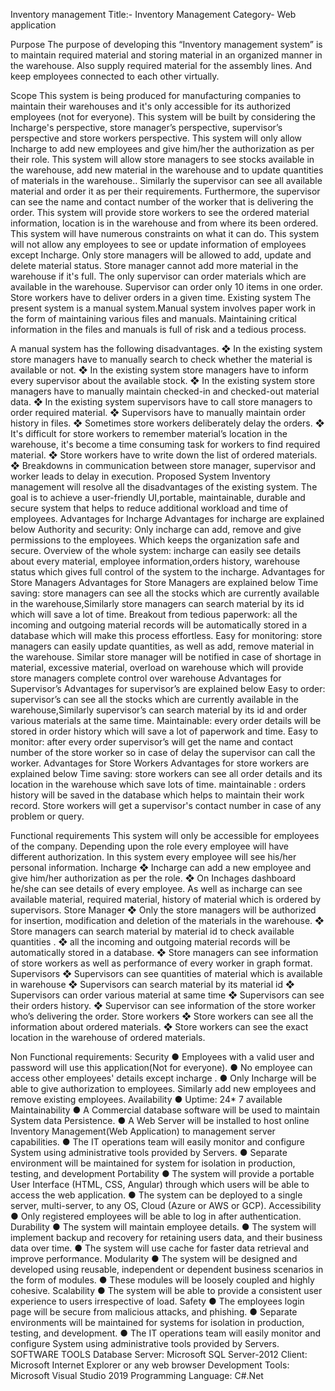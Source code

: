 Inventory management
Title:- Inventory Management
Category- Web application

Purpose
The purpose of developing this “Inventory management system” is to maintain
required material and storing material in an organized manner in the warehouse. Also
supply required material for the assembly lines. And keep employees connected to each
other virtually.

Scope
This system is being produced for manufacturing companies to maintain their
warehouses and it's only accessible for its authorized employees (not for everyone). This
system will be built by considering the Incharge's perspective, store manager’s
perspective, supervisor’s perspective and store workers perspective.
This system will only allow Incharge to add new employees and give him/her the
authorization as per their role. This system will allow store managers to see stocks
available in the warehouse, add new material in the warehouse and to update quantities
of materials in the warehouse.. Similarly the supervisor can see all available material
and order it as per their requirements. Furthermore, the supervisor can see the name
and contact number of the worker that is delivering the order. This system will provide
store workers to see the ordered material information, location is in the warehouse and
from where its been ordered.
This system will have numerous constraints on what it can do. This system will
not allow any employees to see or update information of employees except Incharge.
Only store managers will be allowed to add, update and delete material status. Store
manager cannot add more material in the warehouse if it's full. The only supervisor can
order materials which are available in the warehouse. Supervisor can order only 10
items in one order. Store workers have to deliver orders in a given time.
Existing system
The present system is a manual system.Manual system involves paper work in the
form of maintaining various files and manuals. Maintaining critical information in the
files and manuals is full of risk and a tedious process.

A manual system has the following disadvantages.
❖ In the existing system store managers have to manually search to check whether
the material is available or not.
❖ In the existing system store managers have to inform every supervisor about the
available stock.
❖ In the existing system store managers have to manually maintain checked-in and
checked-out material data.
❖ In the existing system supervisors have to call store managers to order required
material.
❖ Supervisors have to manually maintain order history in files.
❖ Sometimes store workers deliberately delay the orders.
❖ It's difficult for store workers to remember material’s location in the warehouse,
it's become a time consuming task for workers to find required material.
❖ Store workers have to write down the list of ordered materials.
❖ Breakdowns in communication between store manager, supervisor and worker
leads to delay in execution.
Proposed System
Inventory management will resolve all the disadvantages of the existing system.
The goal is to achieve a user-friendly UI,portable, maintainable, durable and secure
system that helps to reduce additional workload and time of employees.
Advantages for Incharge
Advantages for incharge are explained below
Authority and security: Only incharge can add, remove and give permissions to
the employees. Which keeps the organization safe and secure.
Overview of the whole system: incharge can easily see details about every
material, employee information,orders history, warehouse status which gives full
control of the system to the incharge.
Advantages for Store Managers
Advantages for Store Managers are explained below
Time saving: store managers can see all the stocks which are currently available
in the warehouse,Similarly store managers can search material by its id which will save a
lot of time.
Breakout from tedious paperwork: all the incoming and outgoing material
records will be automatically stored in a database which will make this process
effortless.
Easy for monitoring: store managers can easily update quantities, as well as add,
remove material in the warehouse. Similar store manager will be notified in case of
shortage in material, excessive material, overload on warehouse which will provide store
managers complete control over warehouse
Advantages for Supervisor’s
Advantages for supervisor’s are explained below
Easy to order: supervisor’s can see all the stocks which are currently available in
the warehouse,Similarly supervisor’s can search material by its id and order various
materials at the same time.
Maintainable: every order details will be stored in order history which will save a
lot of paperwork and time.
Easy to monitor: after every order supervisor’s will get the name and contact
number of the store worker so in case of delay the supervisor can call the worker.
Advantages for Store Workers
Advantages for store workers are explained below
Time saving: store workers can see all order details and its location in the
warehouse which save lots of time.
maintainable : orders history will be saved in the database which helps to
maintain their work record.
Store workers will get a supervisor's contact number in case of any problem or
query.

Functional requirements
This system will only be accessible for employees of the company. Depending upon the
role every employee will have different authorization. In this system every employee will
see his/her personal information.
Incharge
❖ Incharge can add a new employee and give him/her authorization as per the role.
❖ On Inchages dashboard he/she can see details of every employee. As well as
incharge can see available material, required material, history of material which
is ordered by supervisors.
Store Manager
❖ Only the store managers will be authorized for insertion, modification and
deletion of the materials in the warehouse.
❖ Store managers can search material by material id to check available quantities .
❖ all the incoming and outgoing material records will be automatically stored in a
database.
❖ Store managers can see information of store workers as well as performance of
every worker in graph format.
Supervisors
❖ Supervisors can see quantities of material which is available in warehouse
❖ Supervisors can search material by its material id
❖ Supervisors can order various material at same time
❖ Supervisors can see their orders history.
❖ Supervisor can see information of the store worker who’s delivering the order.
Store workers
❖ Store workers can see all the information about ordered materials.
❖ Store workers can see the exact location in the warehouse of ordered materials.

Non Functional requirements:
Security
● Employees with a valid user and password will use this application(Not for
everyone).
● No employee can access other employees' details except incharge .
● Only Incharge will be able to give authorization to employees. Similarly add new
employees and remove existing employees.
Availability
● Uptime: 24* 7 available
Maintainability
● A Commercial database software will be used to maintain System data
Persistence.
● A Web Server will be installed to host online Inventory Management(Web
Application) to management server capabilities.
● The IT operations team will easily monitor and configure System using
administrative tools provided by Servers.
● Separate environment will be maintained for system for isolation in production,
testing, and development
Portability
● The system will provide a portable User Interface (HTML, CSS, Angular) through
which users will be able to access the web application.
● The system can be deployed to a single server, multi-server, to any OS, Cloud
(Azure or AWS or GCP).
Accessibility
● Only registered employees will be able to log in after authentication.
Durability
● The system will maintain employee details.
● The system will implement backup and recovery for retaining users data, and
their business data over time.
● The system will use cache for faster data retrieval and improve performance.
Modularity
● The system will be designed and developed using reusable, independent or
dependent business scenarios in the form of modules.
● These modules will be loosely coupled and highly cohesive.
Scalability
● The system will be able to provide a consistent user experience to users
irrespective of load.
Safety
● The employees login page will be secure from malicious attacks, and phishing.
● Separate environments will be maintained for systems for isolation in
production, testing, and development.
● The IT operations team will easily monitor and configure System using
administrative tools provided by Servers.
SOFTWARE TOOLS
Database Server: Microsoft SQL Server-2012
Client: Microsoft Internet Explorer or any web browser
Development Tools: Microsoft Visual Studio 2019
Programming Language: C#.Net